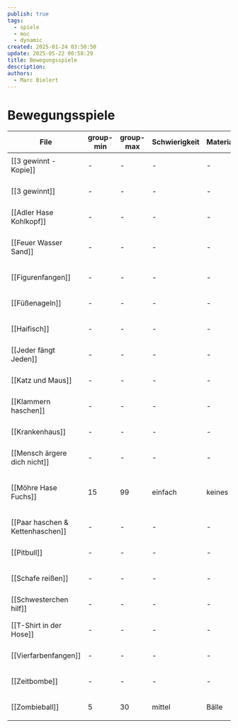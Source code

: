 ```yaml
---
publish: true
tags:
  - spiele
  - moc
  - dynamic
created: 2025-01-24 03:50:50
update: 2025-05-22 00:58:29
title: Bewegungsspiele
description: 
authors:
  - Marc Bielert
---
```


# Bewegungsspiele

<!-- QueryToSerialize: Table group-min, group-max, Schwierigkeit, Material, Spieldauer, category FROM #spiele AND "docs" WHERE contains(category, "bewegung") -->
<!-- SerializedQuery: Table group-min, group-max, Schwierigkeit, Material, Spieldauer, category FROM #spiele AND "docs" WHERE contains(category, "bewegung") -->

| File                                                                   | group-min | group-max | Schwierigkeit | Material | Spieldauer | category                                                  |
| ---------------------------------------------------------------------- | --------- | --------- | ------------- | -------- | ---------- | --------------------------------------------------------- |
| [[3 gewinnt - Kopie]]                       | \-        | \-        | \-            | \-       | \-         | <ul><li>bewegung</li></ul>                                |
| [[3 gewinnt]]                                       | \-        | \-        | \-            | \-       | \-         | <ul><li>bewegung</li></ul>                                |
| [[Adler Hase Kohlkopf]]                   | \-        | \-        | \-            | \-       | \-         | <ul><li>bewegung</li></ul>                                |
| [[Feuer Wasser Sand]]                       | \-        | \-        | \-            | \-       | \-         | <ul><li>warm-up</li><li>bewegung</li></ul>                |
| [[Figurenfangen]]                               | \-        | \-        | \-            | \-       | \-         | <ul><li>bewegung</li></ul>                                |
| [[Füßenageln]]                                     | \-        | \-        | \-            | \-       | \-         | <ul><li>bewegung</li></ul>                                |
| [[Haifisch]]                                         | \-        | \-        | \-            | \-       | \-         | <ul><li>bewegung</li></ul>                                |
| [[Jeder fängt Jeden]]                       | \-        | \-        | \-            | \-       | \-         | <ul><li>bewegung</li></ul>                                |
| [[Katz und Maus]]                               | \-        | \-        | \-            | \-       | \-         | <ul><li>bewegung</li></ul>                                |
| [[Klammern haschen]]                         | \-        | \-        | \-            | \-       | \-         | <ul><li>bewegung</li></ul>                                |
| [[Krankenhaus]]                                   | \-        | \-        | \-            | \-       | \-         | <ul><li>bewegung</li></ul>                                |
| [[Mensch ärgere dich nicht]]         | \-        | \-        | \-            | \-       | \-         | <ul><li>bewegung</li></ul>                                |
| [[Möhre Hase Fuchs]]                         | 15        | 99        | einfach       | keines   | 10         | <ul><li>fangen</li><li>warm-up</li><li>bewegung</li></ul> |
| [[Paar haschen & Kettenhaschen]] | \-        | \-        | \-            | \-       | \-         | <ul><li>bewegung</li></ul>                                |
| [[Pitbull]]                                           | \-        | \-        | \-            | \-       | \-         | <ul><li>bewegung</li></ul>                                |
| [[Schafe reißen]]                               | \-        | \-        | \-            | \-       | \-         | <ul><li>bewegung</li></ul>                                |
| [[Schwesterchen hilf]]                     | \-        | \-        | \-            | \-       | \-         | <ul><li>bewegung</li></ul>                                |
| [[T-Shirt in der Hose]]                   | \-        | \-        | \-            | \-       | \-         | <ul><li>bewegung</li></ul>                                |
| [[Vierfarbenfangen]]                         | \-        | \-        | \-            | \-       | \-         | <ul><li>bewegung</li></ul>                                |
| [[Zeitbombe]]                                       | \-        | \-        | \-            | \-       | \-         | <ul><li>bewegung</li></ul>                                |
| [[Zombieball]]                                     | 5         | 30        | mittel        | Bälle    | 10         | <ul><li>bewegung</li></ul>                                |
<!-- SerializedQuery END -->
